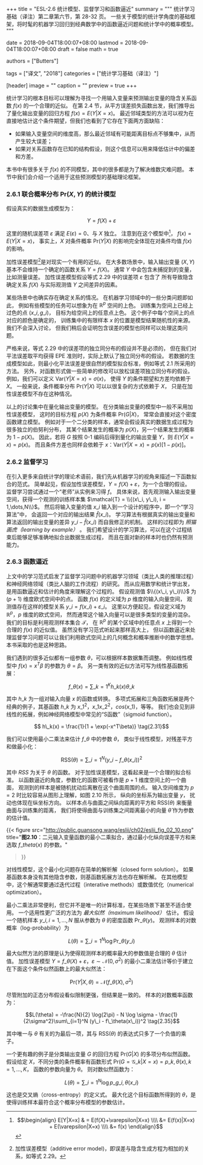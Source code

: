 +++
title = "ESL-2.6 统计模型、监督学习和函数逼近"
summary = """
统计学习基础（译注）第二章第六节，第 28-32 页。
一些关于模型的统计学角度的基础框架，将时髦的机器学习回归到经典数学中的函数逼近问题和统计学中的概率模型。
"""

date = 2018-09-04T18:00:07+08:00
lastmod = 2018-09-04T18:00:07+08:00
draft = false
math = true

authors = ["Butters"]

tags = ["译文", "2018"]
categories = ["统计学习基础（译注）"]

[header]
image = ""
caption = ""
preview = true
+++

统计学习的根本目标可以理解为寻找一个用输入变量来预测输出变量的隐含关系函数 $f(x)$ 的一个合理的近似。
在第 2.4 节，从平方误差损失函数出发，我们推导出了量化输出变量的回归方程 $f(x) = E(Y|X=x)$。
最近邻域类型的方法可以视为在直接地估计这个条件期望，但我们也看到了它存在下面两方面缺陷：

- 如果输入变量空间的维度高，那么最近邻域有可能距离目标点不够集中，从而产生较大误差；
- 如果对关系函数存在已知的结构假设，则这个信息可以用来降低估计中的偏差和方差。

本书中有很多关于 $f(x)$ 的不同模型，其中的很多都是为了解决维数灾难问题。
本节中我们会介绍一个适用于这些预测模型的基础理论框架。

### 2.6.1 联合概率分布 $\text{Pr}(X,Y)$ 的统计模型

假设真实的数据生成模型为：

$$ Y = f(X) + \varepsilon \tag{2.29}$$

这里的随机误差项 $\varepsilon$ 满足 $E(\varepsilon) = 0$、与 $X$ 独立。
注意到在这个模型中[^1]， $f(x) = E(Y|X=x)$，
事实上，$X$ 对条件概率 $\text{Pr}(Y|X)$ 的影响完全体现在对条件均值 $f(x)$ 的影响。

加性误差模型[^2]是对现实一个有用的近似。
在大多数场景中，输入输出变量 $(X,Y)$ 基本不会维持一个确定的函数关系 $Y = f(X)$。
通常 $Y$ 中会包含未捕捉到的变量，比如测量误差。
加性误差模型假设等式 2.29 中的误差项 $\varepsilon$ 包含了
所有导致隐含确定关系 $f(X)$ 与实际观测值 $Y$ 之间差异的因素。

某些场景中也确实存在确定关系的情况。
在机器学习领域中的一些分类问题即如此，
例如有些模型的任务可以想象为在 $\mathbb{R}^p$ 空间的上色。
训练集为空间上已经上过色的点 $(x\_i, g\_i)$，
目标为给空间上的任意点上色。
这个例子中每个空间上的点对应的颜色是确定的，
训练集中的有限样本 $x$ 的位置是模型结果随机性的来源。
我们不会深入讨论，
但我们稍后会证明包含误差的模型也同样可以处理这类问题。

严格来说，等式 2.29 中的误差项的独立同分布的假设并不是必须的，
但在我们对平法误差取平均获得 EPE 准则时，实际上默认了独立同分布的假设。
若数据的生成模型如此，则最小化平法误差是很自然的模型拟合标准，例如等式 2.1 所采用的方法。
另外，对函数形式做一些简单的修改可以放松误差项独立同分布的假设。
例如，我们可以定义 $\text{Var}(Y|X=x) = \sigma(x)$，
使得 $Y$ 的条件期望和方差均依赖于 $X$。
一般来说，条件概率分布 $\text{Pr}(Y|X)$ 可以以很复杂的方式依赖于 $X$，
只是在加性误差模型不存在这种情况。

以上的讨论集中在量化输出变量的模型。
在分类输出变量的模型中一般不采用加性误差模型，
这时的目标方程 $p(X)$ 为条件概率 $\text{Pr}(G|X)$，
常常会直接对这个密度函数建立模型。
例如对于一个二分类的样本，通常会假设真实的数据生成过程为很多独立的伯努利分布，
其某个结果发生的概率为 $p(X)$，另一个结果发生的概率为 $1-p(X)$。
因此，若将 $G$ 按照 0-1 编码后得到量化的输出变量 $Y$，则
$E(Y|X=x) = p(x)$。
而且条件方差也同样会依赖于 $x$：$\text{Var}(Y|X = x) = p(x)[1 − p(x)]$。

### 2.6.2 监督学习

在引入更多来自统计学的理论术语前，我们先从机器学习的视角来描述一下函数拟合的范式。
简单起见，假设加性误差模型，$Y=f(X)+\varepsilon$，为一个合理的假设。
监督学习尝试通过一个“老师”从实例来习得 $f$。
具体来说，首先观测输入输出变量空间，获得一个观测的训练样本集
$\mathcal{T} = \\{(x\_i, y\_i), i = 1,\dots,N\\}$。
然后将输入变量的值 $x\_i$ 输入到一个设计的程序中，即一个“学习算法”中，
会返回一个对应的输出结果 $\hat{f}(x\_i)$。
学习算法有根据真实的输出变量和算法返回的输出变量的差异 $y\_i-\hat{f}(x\_i)$ 而自我修正的机制。
这样的过程即为 *照猫画虎（learning by example）* 。
我们希望设计的学习算法，可以在这个过程结束后能够足够准确地拟合出数据生成过程，
而且在面对新的样本时也仍然有预测能力。

### 2.6.3 函数逼近

上文中的学习范式启发了监督学习问题中的机器学习领域（类比人类的推理过程）
和神经网络领域（类比人脑的工作流程）的研究。
而从应用数学和统计学出发，是用函数逼近和估计的角度来理解这个过程的。
假设观测值 $\\{(x\_i, y\_i)\\}$ 为 $(p+1)$ 维度欧式空间中的点。
函数 $f(x)$ 的定义域为 $p$ 维度的输入向量空间，
观测值存在这样的模型关系 $y\_i = f(x\_i) + \varepsilon\_i$。
这里以方便起见，假设定义域为 $\mathbb{R}^p$，$p$ 维度的欧式空间，
然而通常这个输入向量可以是很多类型的变量的混杂。
我们的目标是利用观测样本集合 $\mathcal{T}$，
在 $\mathbb{R}^p$ 的某个区域中的任意点 $x$ 上得到一个合理的 $f(x)$ 的近似值。
虽然没有学习范式听起来那样高大上，
但以函数逼近来处理监督学习问题可以让我们利用欧式空间上的几何概念和概率推断中的数学思想。
本书采取的也是这种思路。 

我们遇到的很多近似都有一组参数 $\theta$，可以根据样本数据集而调整。
例如线性模型中 $f(x) = x^T\beta$ 的参数为 $\theta = \beta$。
另一类有效的近似方法可写为线性基函数拓展：

$$ f\_\theta(x) = \sum\_{k=1}^K h\_k(x)\theta\_k \tag{2.30}$$

其中 $h\_k$ 为一组对输入向量 $x$ 的函数或转换。
多项式拓展和三角函数拓展是两个经典的例子，其基函数 $h\_k$ 为
$x\_1^2$，$x\_1x\_2^2$，$cos(x\_1)$，等等。
我们也会见到非线性的拓展，例如神经网络模型中常见的“S函数”（sigmoid function）。

$$ h\_k(x) = \frac{1}{1 + \exp(-x^T\beta)} \tag{2.31}$$

我们可以使用最小二乘法来估计 $f\_\theta$ 中的参数 $\theta$，
类似于线性模型，对残差平方和做最小化：

$$\text{RSS}(\theta) = \sum\_{i=1}^N (y\_i - f\_\theta(x\_i))^2 \tag{2.32}$$

其中 $RSS$ 为关于 $\theta$ 的函数。
对于加性误差模型，这看起来是一个合理的拟合标准。
以函数逼近的角度，参数化的函数可被看作是 $p+1$ 维度空间上的一个曲面，
观测到的样本是被随机扰动后离散在这个曲面周围的点。
输入空间维度为 $p=2$ 时比较容易从图形上理解，如图 2.10 所示，
纵向的坐标系为输出变量 $y$，
扰动也体现在纵坐标方向。
以样本点与曲面之间纵向距离的平方和 $\text{RSS}(\theta)$ 来衡量曲面与训练集的距离，
我们将使得曲面与训练集之间距离最小的向量 $\hat{\theta}$ 作为参数的估计值。

{{< figure src="http://public.guansong.wang/eslii/ch02/eslii_fig_02_10.png"
  title="**图2.10**：二元输入变量函数的最小二乘拟合，通过最小化纵向误差平方和来选取 $f\_theta(x)$ 的参数。"
>}}

对线性模型，这个最小化问题存在简单的解析解（closed form solution）。
如果基函数本身没有其他隐含参数，则基函数拓展方法也存在解析解。
在其他模型中，这个解通常要通过迭代过程（interative methods）或数值优化（numerical optimization）。

最小二乘法非常便利，但它并不是唯一的计算标准，在某些场景下甚至不适合使用。
一个适用性更广泛的方法为 *最大似然（maximum likelihood）* 估计。
假设一个随机样本 $y\_i, i=1,\dots,N$ 服从参数为 $\theta$ 的密度函数 $\text{Pr}\_\theta(y)$。
观测样本的对数概率（log-probability）为

$$L(\theta) = \sum\_{i=1}^N \log \text{Pr}\_\theta(y\_i) \tag{2.33}$$

最大似然方法的原理是认为使得观测样本的概率最大的参数值是合理的 $\theta$ 估计值。
加性误差模型 $Y = f\_\theta(X) + \varepsilon$，$\varepsilon\sim\mathcal{N}(0, \sigma^2)$
的最小二乘法估计等价于建立在下面这个条件似然函数上的最大似然法：

$$\text{Pr}(Y|X, \theta) = \mathcal{N}(f\_\theta(X), \sigma^2) \tag{2.34}$$

尽管附加的正态分布假设看似限制更强，但结果是一致的。
样本的对数概率函数为：

$$L(\theta) = -\frac{N}{2} \log(2\pi) - N \log \sigma -
\frac{1}{2\sigma^2}\sum\_{i=1}^N (y\_i - f\_\theta(x\_i))^2 \tag{2.35}$$

其中唯一与 $\theta$ 有关的为最后一项，其与 $\text{RSS}(\theta)$ 的表达式只多了一个负值的乘子。

一个更有趣的例子是分类输出变量 $G$ 的回归方程 $\text{Pr}(G|X)$ 的多项分布似然函数。
假设给定 $X$，不同分类的条件概率有函数形式
$\text{Pr}(G = \mathcal{G}\_k|X=x) = p\_{k,\theta}(x), k=1,\dots,K$，
函数的参数向量为 $\theta$。
则对数似然函数为：

$$L(\theta) = \sum\_{i=1}^N \log p\_{g\_i, \theta} (x\_i) \tag{2.36}$$

这也是交叉熵（cross-entropy）的定义式。
最大化这个目标函数所得到的 $\theta$，是使得训练样本最符合这个概率分布模型的参数估计。

[^1]: $$\begin{align}
    E[Y|X=x] & = E(f(X)+\varepsilon|X=x) \\\\ &=
    E(f(x)|X=x) + E(\varepsilon|X=x) \\\\ &=
    f(x)
    \end{align}$$
[^2]: 加性误差模型（additive error model)，即误差与隐含生成方程为相加的关系，如等式 2.29。